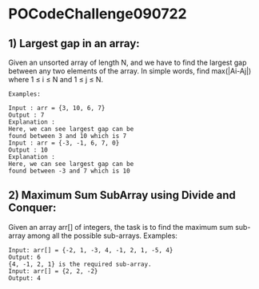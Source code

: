 # POCodeChallenge090722

## 1) Largest gap in an array:
Given an unsorted array of length N, and we have to find the largest gap between
any two elements of the array. In simple words, find max(|Ai-Aj|)
where 1 ≤ i ≤ N and 1 ≤ j ≤ N.

```
Examples:

Input : arr = {3, 10, 6, 7}
Output : 7
Explanation :
Here, we can see largest gap can be
found between 3 and 10 which is 7
Input : arr = {-3, -1, 6, 7, 0}
Output : 10
Explanation :
Here, we can see largest gap can be 
found between -3 and 7 which is 10 
```

## 2) Maximum Sum SubArray using Divide and Conquer:

Given an array arr[] of integers, the task is to find the maximum sum sub-array
among all the possible sub-arrays.
Examples: 
```
Input: arr[] = {-2, 1, -3, 4, -1, 2, 1, -5, 4} 
Output: 6 
{4, -1, 2, 1} is the required sub-array.
Input: arr[] = {2, 2, -2} 
Output: 4 
```

